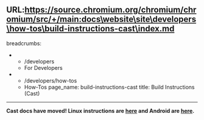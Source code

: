 URL:https://source.chromium.org/chromium/chromium/src/+/main:docs\website\site\developers\how-tos\build-instructions-cast\index.md
---
breadcrumbs:
- - /developers
  - For Developers
- - /developers/how-tos
  - How-Tos
page_name: build-instructions-cast
title: Build Instructions (Cast)
---

**Cast docs have moved! Linux instructions are
[here](https://chromium.googlesource.com/chromium/src/+/HEAD/docs/linux/cast_build_instructions.md)
and Android are
[here](https://chromium.googlesource.com/chromium/src/+/HEAD/docs/android_cast_build_instructions.md).**
